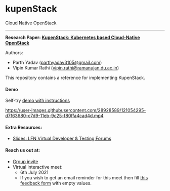 # kupenStack
Cloud Native OpenStack

---

**Research Paper: [KupenStack: Kubernetes based Cloud-Native OpenStack](https://arxiv.org/pdf/2106.02956.pdf)**

Authors:

* Parth Yadav (parthyadav3105@gmail.com)
* Vipin Kumar Rathi (vipin.rathi@ramanujan.du.ac.in)

This repository contains a reference for implementing KupenStack.



#### Demo

Self-try [demo with instructions](config/demo/readme.md)



https://user-images.githubusercontent.com/28928589/121054295-d7f63680-c7d9-11eb-9c25-f80ffa4cad4d.mp4





#### Extra Resources:

* [Slides: LFN Virtual Developer & Testing Forums](https://wiki.lfnetworking.org/display/LN/2021-06-DD+-+Anuket%3A+Cloud-Native+Openstack)



#### Reach us out at:

* [Group invite](https://join.slack.com/t/kupenstack/shared_invite/zt-rpkca4zk-HKF1ewJifKcEvHlrdMBVrQ)
* Virtual interactive meet:
  * 6th July 2021
  * If you wish to get an email reminder for this meet then fill [this feedback form](https://docs.google.com/forms/d/e/1FAIpQLSeYlu7xUZHTK0XXveM5RdmVOWCvClSjcVxidkSTTmLXTNUsSA/viewform?usp=sf_link) with empty values.

